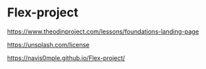 # Flex-project
<!-- origin -->
https://www.theodinproject.com/lessons/foundations-landing-page

<!-- photo license -->
https://unsplash.com/license

https://navis0mple.github.io/Flex-project/
